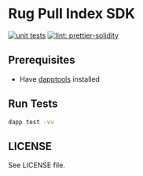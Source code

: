# Rug Pull Index SDK

[![unit tests](https://github.com/rugpullindex/sdk/actions/workflows/main.yml/badge.svg)](https://github.com/rugpullindex/honeybatcher/actions/workflows/main.yml)
[![lint: prettier-solidity](https://github.com/rugpullindex/sdk/actions/workflows/lint.yml/badge.svg)](https://github.com/rugpullindex/honeybatcher/actions/workflows/lint.yml)

## Prerequisites

- Have [dapptools](https://github.com/dapphub/dapptools#installation) installed

## Run Tests

```bash
dapp test -vv
```

## LICENSE

See LICENSE file.
